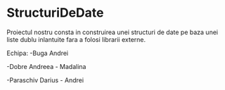 # StructuriDeDate
Proiectul nostru consta in construirea unei structuri de date pe baza unei liste dublu inlantuite fara a folosi librarii externe.

Echipa:
-Buga Andrei

-Dobre Andreea - Madalina

-Paraschiv Darius - Andrei
